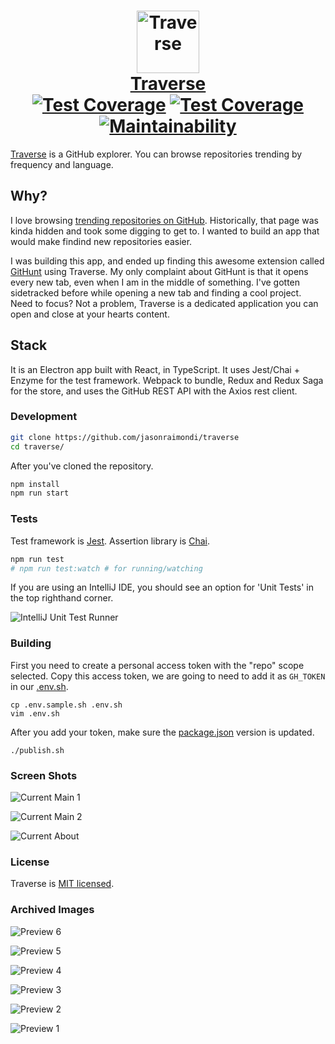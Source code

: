 <h1 align="center">
    <a href="https://traverse.site">
      	<img height="100" src="https://res.cloudinary.com/jmondi/image/upload/c_scale,w_150/v1534475620/jasonraimondi.com/traverse/pointing.png" alt="Traverse" /> 
      	<br /> Traverse
    </a>
  	<br />
  	<a href="https://travis-ci.org/jasonraimondi/traverse#"><img src="https://travis-ci.org/jasonraimondi/traverse.svg?branch=master" alt="Test Coverage" /></a>
    <a href="https://codeclimate.com/github/jasonraimondi/traverse/test_coverage"><img src="https://api.codeclimate.com/v1/badges/ad2b588b8f655bc8f384/test_coverage" alt="Test Coverage" /></a>
    <a href="https://codeclimate.com/github/jasonraimondi/traverse/maintainability"><img src="https://api.codeclimate.com/v1/badges/ad2b588b8f655bc8f384/maintainability" alt="Maintainability" /></a>
</h1>

[Traverse](https://traverse.site) is a GitHub explorer. You can browse repositories trending by frequency and language.

## Why?

I love browsing [trending repositories on GitHub](https://github.com/trending). Historically, that page was kinda hidden and took some digging to get to. I wanted to build an app that would make findind new repositories easier.

I was building this app, and ended up finding this awesome extension called [GitHunt](http://github.com/kamranahmedse/githunt) using Traverse. My only complaint about GitHunt is that it opens every new tab, even when I am in the middle of something. I've gotten sidetracked before while opening a new tab and finding a cool project. Need to focus? Not a problem, Traverse is a dedicated application you can open and close at your hearts content.

## Stack

It is an Electron app built with React, in TypeScript. It uses Jest/Chai + Enzyme for the test framework. Webpack to bundle, Redux and Redux Saga for the store, and uses the GitHub REST API with the Axios rest client. 

### Development

```bash
git clone https://github.com/jasonraimondi/traverse
cd traverse/
```

After you've cloned the repository.

```bash
npm install
npm run start
```

### Tests

Test framework is [Jest](https://jestjs.io/). Assertion library is [Chai](http://www.chaijs.com/api/assert/).

```bash
npm run test
# npm run test:watch # for running/watching
```

If you are using an IntelliJ IDE, you should see an option for 'Unit Tests' in the top righthand corner.

![IntelliJ Unit Test Runner](https://i.imgur.com/6nw5rvZ.png)

### Building

First you need to create a personal access token with the "repo" scope selected. Copy this access token, we are going to need to add it as `GH_TOKEN` in our [.env.sh](.env.sample.sh).

```
cp .env.sample.sh .env.sh
vim .env.sh
```

After you add your token, make sure the [package.json](./package.json) version is updated.

```
./publish.sh
```

### Screen Shots

![Current Main 1](./screenshots/0.10.1-main1.png)

![Current Main 2](./screenshots/0.10.1-main2.png)

![Current About](./screenshots/0.10.1-about.png)

### License

Traverse is [MIT licensed](./LICENSE).

### Archived Images

![Preview 6](./screenshots/0.10.0-main1.png)

![Preview 5](./screenshots/0.10.0-about.png)

![Preview 4](./screenshots/0.0.8-2.png)

![Preview 3](./screenshots/0.0.8-1.png)

![Preview 2](./screenshots/0.0.2-1.png)

![Preview 1](./screenshots/0.0.2-2.png)

